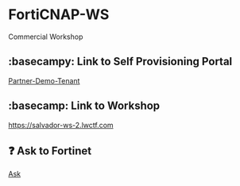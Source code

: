 # FortiCNAP-WS
Commercial Workshop

## :basecampy: Link to Self Provisioning Portal
[Partner-Demo-Tenant](https://ee.lwalliances.com/event/fortidemo)

## :basecamp: Link to Workshop
https://salvador-ws-2.lwctf.com

## ❓ Ask to Fortinet
[Ask](./issues/new)

